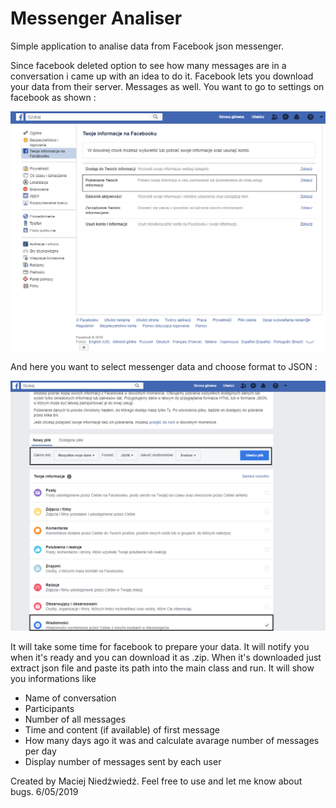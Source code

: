 # Messenger Analiser
Simple application to analise data from Facebook json messenger. 

Since facebook deleted option to see how many messages are in a conversation i came up with an idea to do it.
Facebook lets you download your data from their server. Messages as well.
You want to go to settings on facebook as shown :

![alt text](https://github.com/niedzii/Messenger-Analiser/blob/master/images/firstScreen.png)

And here you want to select messenger data and choose format to JSON :

![alt text](https://github.com/niedzii/Messenger-Analiser/blob/master/images/secondScreen.png)

It will take some time for facebook to prepare your data. It will notify you when it's ready and you can download it as .zip.
When it's downloaded just extract json file and paste its path into the main class and run.
It will show you informations like
- Name of conversation
- Participants
- Number of all messages
- Time and content (if available) of first message
- How many days ago it was and calculate avarage number of messages per day
- Display number of messages sent by each user


Created by Maciej Niedźwiedź. Feel free to use and let me know about bugs.
6/05/2019
